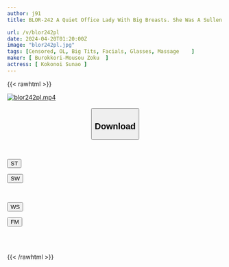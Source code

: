 ```yaml
---
author: j91
title: BLOR-242 A Quiet Office Lady With Big Breasts. She Was A Sullen And Lewd Woman With A Great Body. When She Slowly Heightened Her Sexual Senses And Was Penetrated Deep Inside With A Big Cock, She Turned Into A Creamy Female Face...

url: /v/blor242pl
date: 2024-04-20T01:20:00Z
image: "blor242pl.jpg"
tags: [Censored, OL, Big Tits, Facials, Glasses, Massage	]
maker: [ Burokkori-Mousou Zoku  ]
actress: [ Kokonoi Sunao ]
---
```



{{< rawhtml >}}

<div class="video" data-videoid="gaa10xWzAKiqjO0">
    <a href="javascript:;">
        <img src="/v/blor242pl/blor242pl.jpg" width="WIDTH" height="HEIGHT" alt="blor242pl.mp4" loading="lazy">
    </a>
</div>

<script type="text/javascript" src="https://j91.asia/asset/on-demand-st.js"></script>

<br>
  <link rel="stylesheet" href="https://j91.asia/asset/bs5.css">
  
  <center>
  <button class="btn btn-primary" type="button" data-bs-toggle="collapse" data-bs-target=".multi-collapse" aria-expanded="false" aria-controls="multiCollapseExample1 multiCollapseExample2"><h2>Download</h2></button></center>
</p>
<div class="row">
  <div class="col">
    <div class="collapse multi-collapse" id="multiCollapseExample1">
      <div class="card card-body">
	      	      <br>
<div class="buttons">  
<p><a href="https://streamtape.to/v/gaa10xWzAKiqjO0" target="_blank"><button class="btn-hover color-3"><i class="fa fa-download"></i> ST</button></a></p>
<p><a href="https://asnwish.com/fu2bmuy0ltgz" target="_blank"><button class="btn-hover color-2"><i class="fa fa-download"></i> SW</button></a></p></div>
    </div>
  </div>
</div>
  <div class="col">
    <div class="collapse multi-collapse" id="multiCollapseExample2">
      <div class="card card-body">
	      <br>
<div class="buttons">
<p><a href="https://wolfstream.tv/dawmm62tw61k"><button class="btn-hover color-9"><i class="fa fa-download"></i> WS</button></a></p>
<p><a href="https://filemoon.sx/d/x229ovkhii5g"><button class="btn-hover color-8"><i class="fa fa-download"></i> FM</button></a></p></div>
<br><br>
      </div>
    </div>
  </div>
</div>

{{< /rawhtml >}}